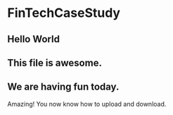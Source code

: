 # FinTechCaseStudy
Hello World
----
This file is awesome.
---
We are having fun today.
---
Amazing! You now know how to upload and download.